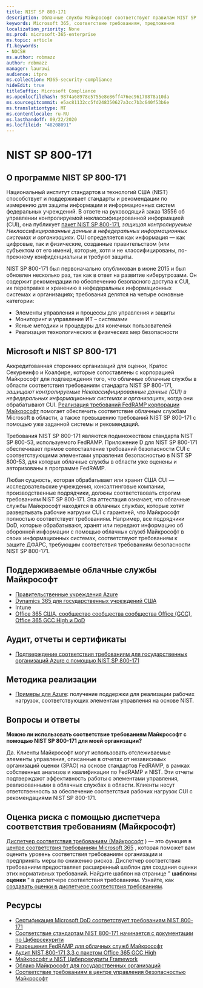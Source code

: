 ```yaml
---
title: NIST SP 800-171
description: Облачные службы Майкрософт соответствуют правилам NIST SP 800-171 для защиты контролируемой неклассифицированной информации (CUI) в нефедеральных информационных системах.
keywords: Microsoft 365, соответствие требованиям, предложения
localization_priority: None
ms.prod: microsoft-365-enterprise
ms.topic: article
f1.keywords:
- NOCSH
ms.author: robmazz
author: robmazz
manager: laurawi
audience: itpro
ms.collection: M365-security-compliance
hideEdit: true
titleSuffix: Microsoft Compliance
ms.openlocfilehash: 9874a68978e5755e8e86ff476ec96170878a10da
ms.sourcegitcommit: e5ac81132cc5fd248350627a3cc7b3c640f53b6e
ms.translationtype: MT
ms.contentlocale: ru-RU
ms.lasthandoff: 09/22/2020
ms.locfileid: "48208091"
---
```

# <a name="nist-sp-800-171"></a>NIST SP 800-171

## <a name="about-nist-sp-800-171"></a>О программе NIST SP 800-171

Национальный институт стандартов и технологий США (NIST) способствует и поддерживает стандарты и рекомендации по измерению для защиты информации и информационных систем федеральных учреждений. В ответе на руководящий заказ 13556 об управлении контролируемой неклассифицированной информацией (CUI), она публикует [пакет NIST SP 800-171](https://csrc.nist.gov/publications/detail/sp/800-171/rev-1/final), *защищая контролируемые Неклассифицированные данные в нефедеральных информационных системах и организациях*. CUI определяется как информация — как цифровые, так и физические, созданные правительством (или субъектом от его имени), которые, хотя и не классифицированы, по-прежнему конфиденциальны и требуют защиты.

NIST SP 800-171 был первоначально опубликован в июне 2015 и был обновлен несколько раз, так как в ответ на развитие киберугрозами. Он содержит рекомендации по обеспечению безопасного доступа к CUI, их переправке и хранению в нефедеральных информационных системах и организациях; требования делятся на четыре основные категории:

- Элементы управления и процессы для управления и защиты
- Мониторинг и управление ИТ – системами
- Ясные методики и процедуры для конечных пользователей
- Реализация технологических и физических мер безопасности

## <a name="microsoft-and-nist-sp-800-171"></a>Microsoft и NIST SP 800-171

Аккредитованная сторонних организаций для оценки, Кратос Секуреинфо и Коалфире, которые сопоставлены с корпорацией Майкрософт для подтверждения того, что облачные облачные службы в области соответствия требованиям стандарта NIST SP 800-171, *защищают контролируемые Неклассифицированные данные (CUI) в нефедеральных информационных системах и организациях*, когда они обрабатывают CUI. [Реализация требований FedRAMP корпорации Майкрософт](offering-fedramp.md) помогает обеспечить соответствие облачным службам Microsoft в области, а также превышению требований NIST SP 800-171 с помощью уже заданной системы и рекомендаций.

Требования NIST SP 800-171 являются подмножеством стандарта NIST SP 800-53, используемого FedRAMP. Приложение D для NIST SP 800-171 обеспечивает прямое сопоставление требований безопасности CUI с соответствующими элементами управления безопасностью в NIST SP 800-53, для которых облачные службы в области уже оценены и авторизованы в программе FedRAMP.

Любая сущность, которая обрабатывает или хранит США CUI — исследовательские учреждения, консалтинговые компании, производственные подрядчики, должны соответствовать строгим требованиям NIST SP 800-171. Эта аттестация означает, что облачные службы Майкрософт находятся в облачных службах, которые хотят развертывать рабочие нагрузки CUI с гарантией, что Майкрософт полностью соответствует требованиям. Например, все подрядчики DoD, которые обрабатывают, хранят или передают информацию об оборонной информации с помощью облачных служб Майкрософт в своих информационных системах, соответствуют требованиям к защите ДФАРС, требующим соответствия требованиям безопасности NIST SP 800-171.

## <a name="microsoft-in-scope-cloud-services"></a>Поддерживаемые облачные службы Майкрософт

- [Правительственные учреждения Azure](https://aka.ms/AzureCompliance)
- [Dynamics 365 для государственных учреждений США](https://aka.ms/d365-compliance-list)
- Intune
- [Office 365 США, сообщество сообщества сообщества Office (GCC), Office 365 GCC High и DoD](https://aka.ms/o365-compliance-framework)

## <a name="audits-reports-and-certificates"></a>Аудит, отчеты и сертификаты

- [Подтверждение соответствия требованиям для государственных организаций Azure с помощью NIST SP 800-171](https://aka.ms/Azure-NIST-800-171)

## <a name="how-to-implement"></a>Методика реализации

- [Примеры для Azure](https://docs.microsoft.com/azure/governance/blueprints/samples/): получение поддержки для реализации рабочих нагрузок, соответствующих элементам управления на основе NIST.

## <a name="frequently-asked-questions"></a>Вопросы и ответы

**Можно ли использовать соответствие требованиям Майкрософт с помощью NIST SP 800-171 для моей организации?**

Да. Клиенты Майкрософт могут использовать отслеживаемые элементы управления, описанные в отчетах от независимых организаций оценки (3PAO) на основе стандартов FedRAMP, в рамках собственных анализов и квалификации по FedRAMP и NIST. Эти отчеты подтверждают эффективность работы с элементами управления, реализованными в облачных службах в области. Клиенты несут ответственность за обеспечение соответствия рабочих нагрузок CUI с рекомендациями NIST SP 800-171.

## <a name="use-microsoft-compliance-manager-to-assess-your-risk"></a>Оценка риска с помощью диспетчера соответствия требованиям (Майкрософт)

[Диспетчер соответствия требованиям (Майкрософт](compliance-manager.md) ) — это функция в [центре соответствия требованиям Microsoft 365](microsoft-365-compliance-center.md) , которая поможет вам оценить уровень соответствия требованиям организации и предпринять меры по снижению рисков. Диспетчер соответствия требованиям предоставляет расширенный шаблон для создания оценки этих нормативных требований. Найдите шаблон на странице " **шаблоны оценки** " в диспетчере соответствия требованиям. Узнайте, как [создавать оценки в диспетчере соответствия требованиям](compliance-manager-assessments.md).

## <a name="resources"></a>Ресурсы

- [Сертификация Microsoft DoD соответствует требованиям NIST 800-171](offering-DoD-DISA-L2-L4-L5.md)
- [Соответствие стандартам NIST 800-171 начинается с документации по Циберсекурити](https://www.nist800171.com/)
- [Разрешения FedRAMP для облачных служб Майкрософт](https://marketplace.fedramp.gov/index.html?status=Compliant&sort=productName#/products)
- [Аудит NIST 800-171 3,3 с пакетом Office 365 GCC High](https://info.summit7systems.com/blog/nist-3.3-audit-and-accountability-with-office-365)
- [Майкрософт и NIST Циберсекурити Framework](offering-nist-csf.md)
- [Облако Майкрософт для государственных организаций](https://www.microsoft.com/enterprise/government)
- [Соответствие требованиям в центре управления безопасностью Майкрософт](https://www.microsoft.com/trust-center/compliance/compliance-overview)
